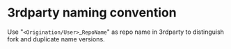 # 3rdparty naming convention

Use "`<Origination/User>`_`RepoName`" as repo name in 3rdparty to distinguish fork and duplicate name versions.
